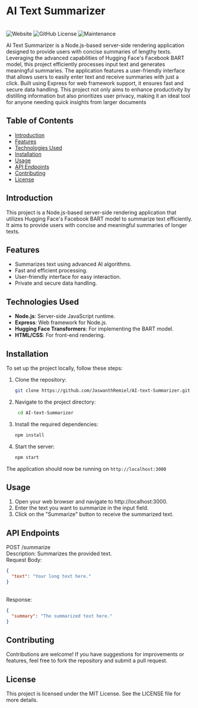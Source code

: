 # AI Text Summarizer
<br>![Website](https://img.shields.io/website?url=https%3A%2F%2Fremiel.fyi%2Fai-summarizer) ![GitHub License](https://img.shields.io/github/license/jaswanthremiel/AI-text-summarizer) ![Maintenance](https://img.shields.io/maintenance/no/2024)

AI Text Summarizer is a Node.js-based server-side rendering application designed to provide users with concise summaries of lengthy texts. Leveraging the advanced capabilities of Hugging Face's Facebook BART model, this project efficiently processes input text and generates meaningful summaries. The application features a user-friendly interface that allows users to easily enter text and receive summaries with just a click. Built using Express for web framework support, it ensures fast and secure data handling. This project not only aims to enhance productivity by distilling information but also prioritizes user privacy, making it an ideal tool for anyone needing quick insights from larger documents
## Table of Contents

- [Introduction](#introduction)
- [Features](#features)
- [Technologies Used](#technologies-used)
- [Installation](#installation)
- [Usage](#usage)
- [API Endpoints](#api-endpoints)
- [Contributing](#contributing)
- [License](#license)

## Introduction

This project is a Node.js-based server-side rendering application that utilizes Hugging Face's Facebook BART model to summarize text efficiently. It aims to provide users with concise and meaningful summaries of longer texts.

## Features

- Summarizes text using advanced AI algorithms.
- Fast and efficient processing.
- User-friendly interface for easy interaction.
- Private and secure data handling.

## Technologies Used

- **Node.js**: Server-side JavaScript runtime.
- **Express**: Web framework for Node.js.
- **Hugging Face Transformers**: For implementing the BART model.
- **HTML/CSS**: For front-end rendering.

## Installation

To set up the project locally, follow these steps:

1. Clone the repository:
   ```bash
   git clone https://github.com/JaswanthRemiel/AI-text-Summarizer.git
2. Navigate to the project directory:
   ```bash
    cd AI-text-Summarizer
3. Install the required dependencies:
   ```bash
   npm install
4. Start the server:
   ```bash
   npm start
The application should now be running on ````http://localhost:3000````

## Usage
1. Open your web browser and navigate to http://localhost:3000.
2. Enter the text you want to summarize in the input field.
3. Click on the "Summarize" button to receive the summarized text.

## API Endpoints
POST /summarize
<br>Description: Summarizes the provided text.
<br>Request Body:
```json
{
  "text": "Your long text here."
}
```
<br>Response:
```json
{
  "summary": "The summarized text here."
}
```
## Contributing
Contributions are welcome! If you have suggestions for improvements or features, feel free to fork the repository and submit a pull request.
## License
This project is licensed under the MIT License. See the LICENSE file for more details.
